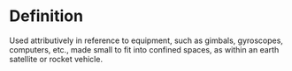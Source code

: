 # Definition

Used attributively in reference to equipment, such as gimbals,
gyroscopes, computers, etc., made small to fit into confined spaces, as
within an earth satellite or rocket vehicle.
